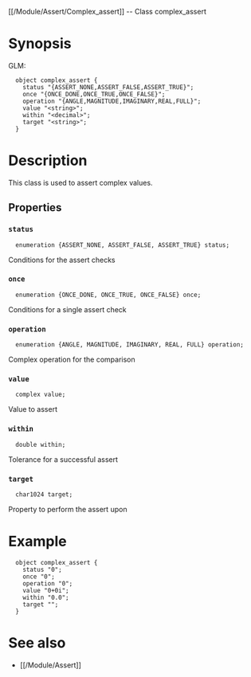 [[/Module/Assert/Complex_assert]] -- Class complex_assert

# Synopsis

GLM:

~~~
  object complex_assert {
    status "{ASSERT_NONE,ASSERT_FALSE,ASSERT_TRUE}";
    once "{ONCE_DONE,ONCE_TRUE,ONCE_FALSE}";
    operation "{ANGLE,MAGNITUDE,IMAGINARY,REAL,FULL}";
    value "<string>";
    within "<decimal>";
    target "<string>";
  }
~~~

# Description

This class is used to assert complex values.

## Properties

### `status`

~~~
  enumeration {ASSERT_NONE, ASSERT_FALSE, ASSERT_TRUE} status;
~~~

Conditions for the assert checks

### `once`

~~~
  enumeration {ONCE_DONE, ONCE_TRUE, ONCE_FALSE} once;
~~~

Conditions for a single assert check

### `operation`

~~~
  enumeration {ANGLE, MAGNITUDE, IMAGINARY, REAL, FULL} operation;
~~~

Complex operation for the comparison

### `value`

~~~
  complex value;
~~~

Value to assert

### `within`

~~~
  double within;
~~~

Tolerance for a successful assert

### `target`

~~~
  char1024 target;
~~~

Property to perform the assert upon

# Example

~~~
  object complex_assert {
    status "0";
    once "0";
    operation "0";
    value "0+0i";
    within "0.0";
    target "";
  }
~~~

# See also

* [[/Module/Assert]]

